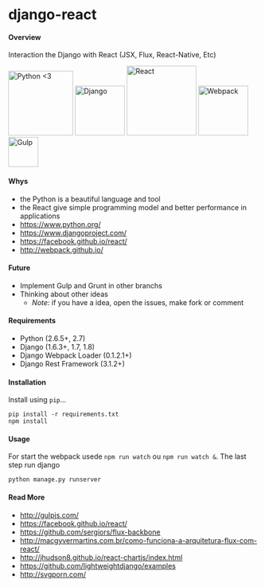 # django-react


#### Overview
Interaction the Django with React (JSX, Flux, React-Native, Etc) 

<img title="Python <3" src="http://svgporn.com/python.svg" width="130px"/>
<img title="Django" src="http://svgporn.com/django.svg" width="100px"/>
<img title="React" src="http://svgporn.com/react.svg" width="140px"/>
<img title="Webpack" src="http://svgporn.com/webpack.svg" width="100px"/>
<img title="Gulp" src="http://svgporn.com/gulp.svg" width="60px"/>


#### Whys
* the Python is a beautiful language and tool 
* the React give simple programming model and better performance in applications 
* https://www.python.org/
* https://www.djangoproject.com/
* https://facebook.github.io/react/
* http://webpack.github.io/

#### __Future__
* Implement Gulp and Grunt in other branchs
* Thinking about other ideas 
    *  *Note*: if you have a idea, open the issues, make fork or comment

#### Requirements
* Python (2.6.5+, 2.7)
* Django (1.6.3+, 1.7, 1.8)
* Django Webpack Loader (0.1.2.1+)
* Django Rest Framework (3.1.2+)

#### Installation

Install using `pip`...

	pip install -r requirements.txt
	npm install 

#### Usage

For start the webpack usede `npm run watch` ou `npm run watch &`. The last step run django

	python manage.py runserver 
	
#### Read More
* http://gulpjs.com/
* https://facebook.github.io/react/
* https://github.com/sergiors/flux-backbone
* http://macgyvermartins.com.br/como-funciona-a-arquitetura-flux-com-react/
* http://jhudson8.github.io/react-chartjs/index.html
* https://github.com/lightweightdjango/examples
* http://svgporn.com/